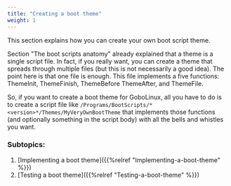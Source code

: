 ```yaml
---
title: "Creating a boot theme"
weight: 1
---
```


This section explains how you can create your own boot script theme.

Section "The boot scripts anatomy" already explained that a theme is a single
script file. In fact, if you really want, you can create a theme that spreads
through multiple files (but this is not necessarily a good idea). The point here
is that one file is enough. This file implements a five functions: ThemeInit,
ThemeFinish, ThemeBefore ThemeAfter, and ThemeFile.

So, if you want to create a boot theme for GoboLinux, all you have to do is to
create a script file like
`/Programs/BootScripts/*<version>*/Themes/MyVeryOwnBootTheme` that implements
those functions (and optionally something in the script body) with all the bells
and whistles you want.

### Subtopics:

1.  [Implementing a boot theme]({{%relref "Implementing-a-boot-theme" %}})
2.  [Testing a boot theme]({{%relref "Testing-a-boot-theme" %}})

